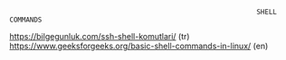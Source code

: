                                                                  SHELL COMMANDS
https://bilgegunluk.com/ssh-shell-komutlari/ (tr)
https://www.geeksforgeeks.org/basic-shell-commands-in-linux/ (en)
